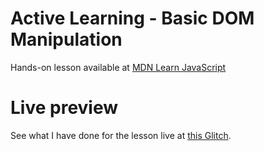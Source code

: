 # Active Learning - Basic DOM Manipulation

Hands-on lesson available at [MDN Learn JavaScript](https://developer.mozilla.org/en-US/docs/Learn/JavaScript/Client-side_web_APIs/Manipulating_documents#active_learning_basic_dom_manipulation)

# Live preview

See what I have done for the lesson live at [this Glitch]().
